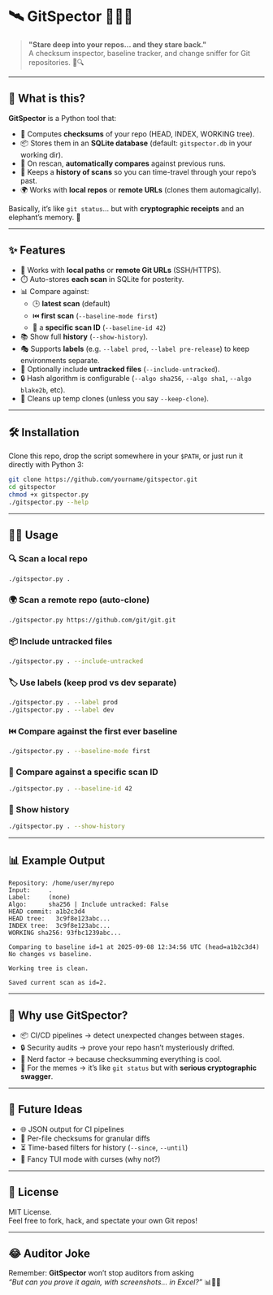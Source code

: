 # 🛰️ GitSpector 🕵️‍♂️✨

> **"Stare deep into your repos… and they stare back."**  
> A checksum inspector, baseline tracker, and change sniffer for Git repositories. 🐙🔍

---

## 🚀 What is this?

**GitSpector** is a Python tool that:  
- 🧮 Computes **checksums** of your repo (HEAD, INDEX, WORKING tree).  
- 📦 Stores them in an **SQLite database** (default: `gitspector.db` in your working dir).  
- 🔄 On rescan, **automatically compares** against previous runs.  
- 📜 Keeps a **history of scans** so you can time-travel through your repo’s past.  
- 🌍 Works with **local repos** or **remote URLs** (clones them automagically).  

Basically, it’s like `git status`… but with **cryptographic receipts** and an elephant’s memory. 🐘

---

## ✨ Features

- 🔗 Works with **local paths** or **remote Git URLs** (SSH/HTTPS).  
- ⏱️ Auto-stores **each scan** in SQLite for posterity.  
- 📊 Compare against:  
  - 🕒 **latest scan** (default)  
  - ⏮️ **first scan** (`--baseline-mode first`)  
  - 🎯 a **specific scan ID** (`--baseline-id 42`)  
- 📚 Show full **history** (`--show-history`).  
- 🎭 Supports **labels** (e.g. `--label prod`, `--label pre-release`) to keep environments separate.  
- 🎒 Optionally include **untracked files** (`--include-untracked`).  
- 🔒 Hash algorithm is configurable (`--algo sha256`, `--algo sha1`, `--algo blake2b`, etc).  
- 🧹 Cleans up temp clones (unless you say `--keep-clone`).  

---

## 🛠️ Installation

Clone this repo, drop the script somewhere in your `$PATH`, or just run it directly with Python 3:

```bash
git clone https://github.com/yourname/gitspector.git
cd gitspector
chmod +x gitspector.py
./gitspector.py --help
```

---

## 🧑‍💻 Usage

### 🔍 Scan a local repo
```bash
./gitspector.py .
```

### 🌍 Scan a remote repo (auto-clone)
```bash
./gitspector.py https://github.com/git/git.git
```

### 📦 Include untracked files
```bash
./gitspector.py . --include-untracked
```

### 🏷️ Use labels (keep prod vs dev separate)
```bash
./gitspector.py . --label prod
./gitspector.py . --label dev
```

### ⏮️ Compare against the first ever baseline
```bash
./gitspector.py . --baseline-mode first
```

### 🎯 Compare against a specific scan ID
```bash
./gitspector.py . --baseline-id 42
```

### 📜 Show history
```bash
./gitspector.py . --show-history
```

---

## 📊 Example Output

```text
Repository: /home/user/myrepo
Input:     .
Label:     (none)
Algo:      sha256 | Include untracked: False
HEAD commit: a1b2c3d4
HEAD tree:   3c9f8e123abc...
INDEX tree:  3c9f8e123abc...
WORKING sha256: 93fbc1239abc...

Comparing to baseline id=1 at 2025-09-08 12:34:56 UTC (head=a1b2c3d4)
No changes vs baseline.

Working tree is clean.

Saved current scan as id=2.
```

---

## 🎉 Why use GitSpector?

- 📦 CI/CD pipelines → detect unexpected changes between stages.  
- 🔒 Security audits → prove your repo hasn’t mysteriously drifted.  
- 🧙 Nerd factor → because checksumming everything is cool.  
- 🗿 For the memes → it’s like `git status` but with **serious cryptographic swagger**.  

---

## 🦄 Future Ideas

- 🌐 JSON output for CI pipelines  
- 🧩 Per-file checksums for granular diffs  
- ⏳ Time-based filters for history (`--since`, `--until`)  
- 🎨 Fancy TUI mode with curses (why not?)  

---

## 🐙 License

MIT License.  
Feel free to fork, hack, and spectate your own Git repos!  

---

## 😂 Auditor Joke

Remember: **GitSpector** won’t stop auditors from asking  
*“But can you prove it again, with screenshots… in Excel?”* 📊🕵️‍♀️  
